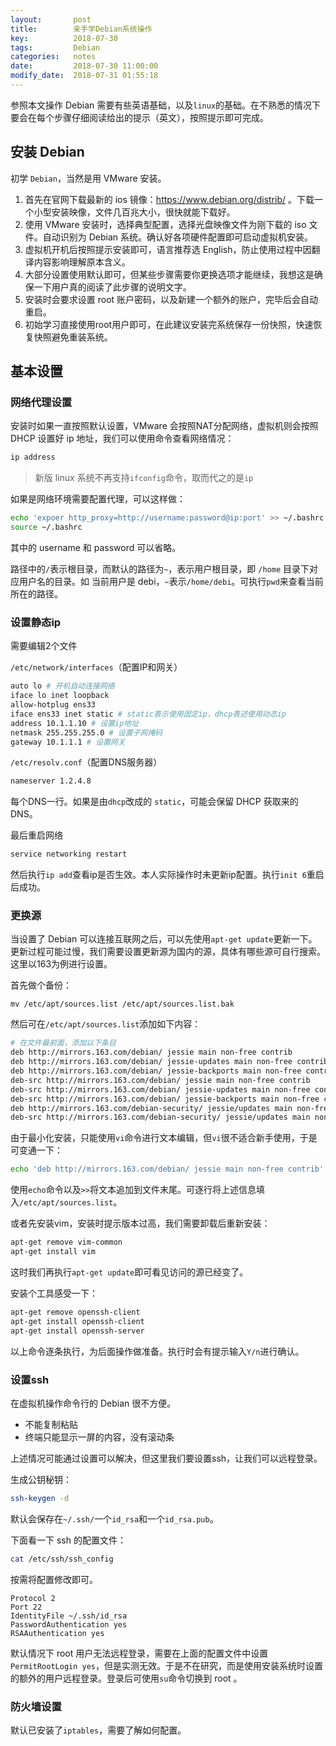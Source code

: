 ```yaml
---
layout:       post
title:        亲手学Debian系统操作
key:          2018-07-30
tags:         Debian
categories:   notes
date:         2018-07-30 11:00:00
modify_date:  2018-07-31 01:55:18
---
```


参照本文操作 Debian 需要有些英语基础，以及`linux`的基础。在不熟悉的情况下要会在每个步骤仔细阅读给出的提示（英文），按照提示即可完成。

<!--more-->

## 安装 Debian

初学 `Debian`，当然是用 VMware 安装。

1. 首先在官网下载最新的 ios 镜像：https://www.debian.org/distrib/ 。下载一个小型安装映像，文件几百兆大小，很快就能下载好。
2. 使用 VMware 安装时，选择典型配置，选择光盘映像文件为刚下载的 iso 文件。自动识别为 Debian 系统。确认好各项硬件配置即可启动虚拟机安装。
3. 虚拟机开机后按照提示安装即可，语言推荐选 English，防止使用过程中因翻译内容影响理解原本含义。
4. 大部分设置使用默认即可，但某些步骤需要你更换选项才能继续，我想这是确保一下用户真的阅读了此步骤的说明文字。
5. 安装时会要求设置 root 账户密码，以及新建一个额外的账户，完毕后会自动重启。
6. 初始学习直接使用root用户即可，在此建议安装完系统保存一份快照，快速恢复快照避免重装系统。

## 基本设置

### 网络代理设置

安装时如果一直按照默认设置，VMware 会按照NAT分配网络，虚拟机则会按照 DHCP 设置好 ip 地址，我们可以使用命令查看网络情况：

```sh
ip address
```

>  新版 linux 系统不再支持`ifconfig`命令，取而代之的是`ip`

如果是网络环境需要配置代理，可以这样做：

```sh
echo 'expoer http_proxy=http://username:password@ip:port' >> ~/.bashrc
source ~/.bashrc
```

其中的 username 和 password 可以省略。

路径中的`/`表示根目录，而默认的路径为`~`，表示用户根目录，即 `/home` 目录下对应用户名的目录。如 当前用户是 debi，`~`表示`/home/debi`。可执行`pwd`来查看当前所在的路径。

### 设置静态ip

需要编辑2个文件

`/etc/network/interfaces`（配置IP和网关）

```sh
auto lo # 开机自动连接网络
iface lo inet loopback
allow-hotplug ens33
iface ens33 inet static # static表示使用固定ip，dhcp表述使用动态ip
address 10.1.1.10 # 设置ip地址
netmask 255.255.255.0 # 设置子网掩码
gateway 10.1.1.1 # 设置网关
```

`/etc/resolv.conf`（配置DNS服务器）

```sh
nameserver 1.2.4.8
```

每个DNS一行。如果是由`dhcp`改成的 `static`，可能会保留 DHCP 获取来的 DNS。

最后重启网络

```sh
service networking restart
```

然后执行`ip add`查看ip是否生效。本人实际操作时未更新ip配置。执行`init 6`重启后成功。

### 更换源

当设置了 Debian 可以连接互联网之后，可以先使用`apt-get update`更新一下。更新过程可能过慢，我们需要设置更新源为国内的源，具体有哪些源可自行搜索。这里以163为例进行设置。

首先做个备份：

```
mv /etc/apt/sources.list /etc/apt/sources.list.bak
```

然后可在`/etc/apt/sources.list`添加如下内容：

```sh
# 在文件最前面，添加以下条目
deb http://mirrors.163.com/debian/ jessie main non-free contrib
deb http://mirrors.163.com/debian/ jessie-updates main non-free contrib
deb http://mirrors.163.com/debian/ jessie-backports main non-free contrib
deb-src http://mirrors.163.com/debian/ jessie main non-free contrib
deb-src http://mirrors.163.com/debian/ jessie-updates main non-free contrib
deb-src http://mirrors.163.com/debian/ jessie-backports main non-free contrib
deb http://mirrors.163.com/debian-security/ jessie/updates main non-free contrib
deb-src http://mirrors.163.com/debian-security/ jessie/updates main non-free contrib
```

由于最小化安装，只能使用`vi`命令进行文本编辑，但`vi`很不适合新手使用，于是可变通一下：

```sh
echo 'deb http://mirrors.163.com/debian/ jessie main non-free contrib' >> /etc/apt/sources.list
```

使用`echo`命令以及`>>`将文本追加到文件末尾。可逐行将上述信息填入`/etc/apt/sources.list`。

或者先安装vim，安装时提示版本过高，我们需要卸载后重新安装：

```sh
apt-get remove vim-common
apt-get install vim
```

这时我们再执行`apt-get update`即可看见访问的源已经变了。

安装个工具感受一下：

```sh
apt-get remove openssh-client
apt-get install openssh-client
apt-get install openssh-server
```

以上命令逐条执行，为后面操作做准备。执行时会有提示输入`Y/n`进行确认。

### 设置ssh

在虚拟机操作命令行的 Debian 很不方便。

- 不能复制粘贴
- 终端只能显示一屏的内容，没有滚动条

上述情况可能通过设置可以解决，但这里我们要设置ssh，让我们可以远程登录。

生成公钥秘钥：

```sh
ssh-keygen -d
```

默认会保存在`~/.ssh/`一个`id_rsa`和一个`id_rsa.pub`。

下面看一下 ssh 的配置文件：

``` sh
cat /etc/ssh/ssh_config
```

按需将配置修改即可。

```
Protocol 2
Port 22
IdentityFile ~/.ssh/id_rsa
PasswordAuthentication yes
RSAAuthentication yes
```

默认情况下 root 用户无法远程登录，需要在上面的配置文件中设置`PermitRootLogin yes`，但是实测无效。于是不在研究，而是使用安装系统时设置的额外的用户远程登录。登录后可使用`su`命令切换到 root 。

### 防火墙设置

默认已安装了`iptables`，需要了解如何配置。